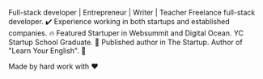 Full-stack developer | Entrepreneur | Writer | Teacher
Freelance full-stack developer. ✔️
Experience working in both startups and established companies. 🔥
Featured Startuper in Websummit and Digital Ocean. YC Startup School Graduate. 🚀
Published author in The Startup. Author of "Learn Your English". 📖

Made by hard work with ❤️
